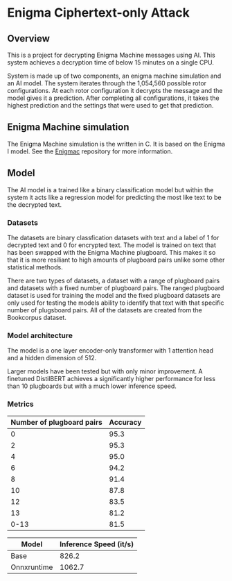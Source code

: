 # Enigma Ciphertext-only Attack

## Overview
This is a project for decrypting Enigma Machine messages using AI. This system achieves a decryption time of below 15 minutes on a single CPU. 

System is made up of two components, an enigma machine simulation and an AI model. The system iterates through the 1,054,560 possible rotor configurations. At each rotor configuration it decrypts the message and the model gives it a prediction. After completing all configurations, it takes the highest prediction and the settings that were used to get that prediction. 

## Enigma Machine simulation
The Enigma Machine simulation is the written in C. It is based on the Enigma I model. See the [Enigmac](https://github.com/LewisLee26/Enigmac) repository for more information.

## Model
The AI model is a trained like a binary classification model but within the system it acts like a regression model for predicting the most like text to be the decrypted text. 

### Datasets
The datasets are binary classfication datasets with text and a label of 1 for decrypted text and 0 for encrypted text. The model is trained on text that has been swapped with the Enigma Machine plugboard. This makes it so that it is more resiliant to high amounts of plugboard pairs unlike some other statistical methods. 

There are two types of datasets, a dataset with a range of plugboard pairs and datasets with a fixed number of plugboard pairs. The ranged plugboard dataset is used for training the model and the fixed plugboard datasets are only used for testing the models ability to identify that text with that specific number of plugsboard pairs. 
All of the datasets are created from the Bookcorpus dataset.

### Model architecture
The model is a one layer encoder-only transformer with 1 attention head and a hidden dimension of 512. 

Larger models have been tested but with only minor improvement. A finetuned DistilBERT achieves a significantly higher performance for less than 10 plugboards but with a much lower inference speed.

### Metrics

| Number of plugboard pairs | Accuracy | 
|---------------------------|------------|
| 0 | 95.3 |
| 2 | 95.3 |
| 4 | 95.0 |
| 6 | 94.2 |
| 8 | 91.4 |
| 10 | 87.8 |
| 12 | 83.5 |
| 13 | 81.2 |
| 0-13 | 81.5 |

| Model | Inference Speed (it/s) | 
|-------|-----------------|
| Base | 826.2 |
| Onnxruntime | 1062.7 |
